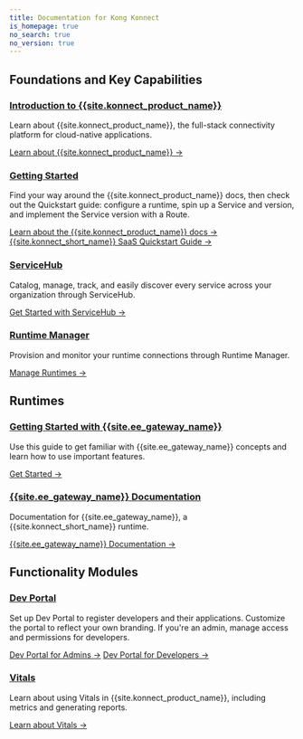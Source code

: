 ```yaml
---
title: Documentation for Kong Konnect
is_homepage: true
no_search: true
no_version: true
---
```

<div class="docs-grid">

<h2 class="docs-grid-section-title">Foundations and Key Capabilities</h2>

  <div class="docs-grid-block">
    <h3><a href="/konnect/overview">Introduction to {{site.konnect_product_name}}</a></h3>
    <p>Learn about {{site.konnect_product_name}}, the full-stack connectivity
    platform for cloud-native applications.</p>
    <a href="/konnect/overview">Learn about {{site.konnect_product_name}} &rarr;</a>
  </div>

  <div class="docs-grid-block">
    <h3><a href="/konnect/using-konnect-docs">Getting Started</a></h3>
    <p>Find your way around the {{site.konnect_product_name}} docs, then check
    out the Quickstart guide: configure a runtime, spin up a Service
    and version, and implement the Service version with a Route. </p>
    <a href="/konnect/using-konnect-docs">Learn about the
    {{site.konnect_product_name}} docs &rarr;</a>
    <a href="/konnect/getting-started/configure-runtime">{{site.konnect_short_name}}
    SaaS Quickstart Guide &rarr;</a>
  </div>

  <div class="docs-grid-block">
    <h3><a href="/konnect/service-hub">ServiceHub</a></h3>
    <p>Catalog, manage, track, and easily discover every service across your
    organization through ServiceHub. </p>
    <a href="/konnect/service-hub">Get Started with
    ServiceHub &rarr;</a>
  </div>

  <div class="docs-grid-block">
    <h3><a href="/konnect/runtime-manager">Runtime Manager</a></h3>
    <p>Provision and monitor your runtime connections through Runtime
    Manager.</p>
    <a href="/konnect/runtime-manager">Manage Runtimes &rarr;</a>
  </div>

<h2 class="docs-grid-section-title">Runtimes</h2>

  <div class="docs-grid-block">
    <h3><a href="/getting-started-guide/latest/overview">Getting Started with {{site.ee_gateway_name}}</a></h3>
    <p>Use this guide to get familiar with {{site.ee_gateway_name}} concepts and learn how to use important features.</p>
    <a href="/getting-started-guide/latest/overview">Get Started &rarr;</a>
  </div>

  <div class="docs-grid-block">
    <h3><a href="/enterprise/latest">{{site.ee_gateway_name}} Documentation</a></h3>
    <p>Documentation for {{site.ee_gateway_name}}, a {{site.konnect_short_name}} runtime.</p>
    <a href="/enterprise/latest">{{site.ee_gateway_name}} Documentation &rarr;</a>
  </div>

<h2 class="docs-grid-section-title">Functionality Modules</h2>

  <div class="docs-grid-block">
    <h3><a href="/konnect/dev-portal">Dev Portal</a></h3>
    <p>Set up Dev Portal to register developers and their applications.
    Customize the portal to reflect your own branding. If you're
    an admin, manage access and permissions for developers. </p>
    <a href="/konnect/dev-portal/administrators/app-registration/manage-app-connections/">Dev Portal for Admins &rarr;</a>
    <a href="/konnect/dev-portal/developers/dev-reg/">Dev Portal for Developers &rarr;</a>
  </div>

  <div class="docs-grid-block">
    <h3><a href="/konnect/vitals">Vitals</a></h3>
    <p>Learn about using Vitals in {{site.konnect_product_name}}, including
    metrics and generating reports. </p>
    <a href="/konnect/vitals">Learn about Vitals &rarr;</a>
  </div>

</div>
